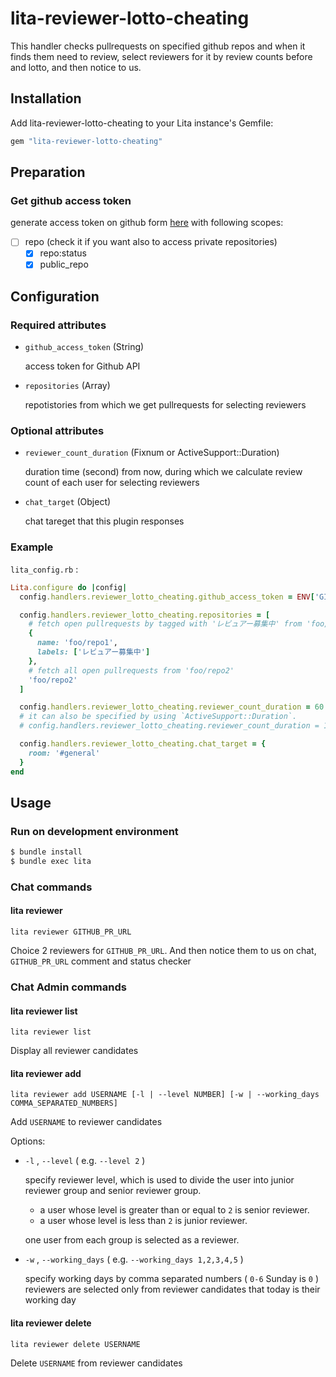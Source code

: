 # lita-reviewer-lotto-cheating

This handler checks pullrequests on specified github repos and when it finds them need to review, select reviewers for it by review counts before and lotto, and then notice to us.

## Installation

Add lita-reviewer-lotto-cheating to your Lita instance's Gemfile:

``` ruby
gem "lita-reviewer-lotto-cheating"
```

## Preparation

### Get github access token

generate access token on github form [here](https://github.com/settings/tokens/new) with following scopes:

- [ ] repo (check it if you want also to access private repositories)
  - [x] repo:status
  - [x] public_repo

## Configuration

### Required attributes

* `github_access_token` (String)

   access token for Github API

* `repositories` (Array)

   repotistories from which we get pullrequests for selecting reviewers

### Optional attributes

* `reviewer_count_duration` (Fixnum or ActiveSupport::Duration)

   duration time (second) from now, during which we calculate review count
   of each user for selecting reviewers

* `chat_target` (Object)

   chat tareget that this plugin responses

### Example

`lita_config.rb` :

```ruby
Lita.configure do |config|
  config.handlers.reviewer_lotto_cheating.github_access_token = ENV['GITHUB_ACCESS_TOKEN']

  config.handlers.reviewer_lotto_cheating.repositories = [
    # fetch open pullrequests by tagged with 'レビュアー募集中' from 'foo/repo1'
    {
      name: 'foo/repo1',
      labels: ['レビュアー募集中']
    },
    # fetch all open pullrequests from 'foo/repo2'
    'foo/repo2'
  ]

  config.handlers.reviewer_lotto_cheating.reviewer_count_duration = 60 * 60 * 24
  # it can also be specified by using `ActiveSupport::Duration`.
  # config.handlers.reviewer_lotto_cheating.reviewer_count_duration = 1.month

  config.handlers.reviewer_lotto_cheating.chat_target = {
    room: '#general'
  }
end
```

## Usage

### Run on development environment
```sh
$ bundle install
$ bundle exec lita
```

### Chat commands

#### lita reviewer

    lita reviewer GITHUB_PR_URL

Choice 2 reviewers for `GITHUB_PR_URL`.
And then notice them to us on chat, `GITHUB_PR_URL` comment and status checker

### Chat Admin commands

#### lita reviewer list

    lita reviewer list

Display all reviewer candidates

#### lita reviewer add

    lita reviewer add USERNAME [-l | --level NUMBER] [-w | --working_days COMMA_SEPARATED_NUMBERS]

Add `USERNAME` to reviewer candidates

Options:

- `-l` , `--level` ( e.g. `--level 2` )

  specify reviewer level, which is used to divide the user into junior reviewer group and senior reviewer group.

  - a user whose level is greater than or equal to `2` is senior reviewer.
  - a user whose level is less than `2` is junior reviewer.

  one user from each group is selected as a reviewer.

- `-w` , `--working_days` ( e.g. `--working_days 1,2,3,4,5` )

  specify working days by comma separated numbers ( `0-6` Sunday is `0` )
  reviewers are selected only from reviewer candidates that today is their working day

#### lita reviewer delete

    lita reviewer delete USERNAME

Delete `USERNAME` from reviewer candidates
